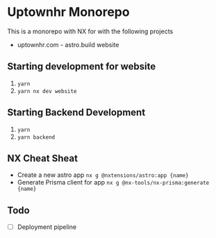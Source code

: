 # Uptownhr Monorepo
This is a monorepo with NX for with the following projects
- uptownhr.com - astro.build website

## Starting development for website
1. `yarn`
2. `yarn nx dev website`

## Starting Backend Development
1. `yarn`
2. `yarn backend`

## NX Cheat Sheat
- Create a new astro app `nx g @nxtensions/astro:app {name}`
- Generate Prisma client for app `nx g @nx-tools/nx-prisma:generate {name}`

## Todo
- [ ] Deployment pipeline 
